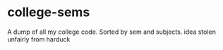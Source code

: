 # college-sems

A dump of all my college code. Sorted by sem and subjects.
idea stolen unfairly from harduck
